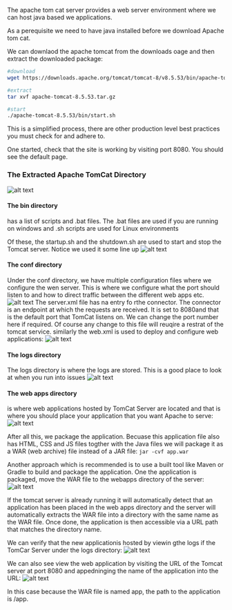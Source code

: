 The apache tom cat server provides a web server environment where we can host java based we applications.

As a perequisite we need to have java installed before we download Apache tom cat.

We can downlaod the apache tomcat from the downloads oage and then extract the downloaded package:
```bash
#download
wget https://downloads.apache.org/tomcat/tomcat-8/v8.5.53/bin/apache-tomcat-8.5.53.tar.gz

#extract
tar xvf apache-tomcat-8.5.53.tar.gz

#start
./apache-tomcat-8.5.53/bin/start.sh
```

This is a simplified process, there are other production level best practices you must check for and adhere to.

One started, check that the site is working by visiting port 8080. You should see the default page.

### The Extracted Apache TomCat Directory
![alt text](image-22.png)

#### The bin directory 
has a list of scripts and .bat files. The .bat files are used if you are running on windows and .sh scripts are used for Linux environments

Of these, the startup.sh and the shutdown.sh are used to start and stop the Tomcat server. Notice we used it some line up
![alt text](image-23.png)

#### The conf directory
Under the conf directory, we have multiple configuration files where we configure the wen server. This is where we configure what the port should listen to and how to direct traffic between the different web apps etc. 
![alt text](image-24.png)
The server.xml file has na entry fo rthe connector. The connector is an endpoint at which the requests are received. It is set to 8080and that is the default port that TomCat listens on. We can change the port number here if required. Of course any change to this file will reuqire a restrat of the tomcat service.
similarly the web.xml is used to deploy and configure web applications:
![alt text](image-25.png)

#### The logs directory
The logs directory is where the logs are stored. This is a good place to look at when you run into issues
![alt text](image-26.png)

#### The web apps directory 
is where web applications hosted by TomCat Server are located and that is where you should place your application that you want Apache to serve:
![alt text](image-27.png)

After all this, we package the application. Becuase this application file also has HTML, CSS and JS files togther with the Java files we will package it as a WAR (web archive) file instead of a JAR file:
`jar -cvf app.war`

Another approach which is recommended is to use a built tool like Maven or Gradle to build and package the application.
One the application is packaged, move the WAR file to the webapps directory of the server:
![alt text](image-28.png)

If the tomcat server is already running it will automatically detect that an application has been placed in the web apps directory and the server will automatically extracts the WAR file into a directory with the same name as the WAR file. Once done, the application is then accessible via a URL path that matches the directory name. 

We can verify that the new applicationis hosted by viewin gthe logs if the TomCar Server under the logs directory:
![alt text](image-29.png)

We can also see view the web application by visiting the URL of the Tomcat server at port 8080 and appedninging the name of the application into the URL:
![alt text](image-30.png)

In this case because the WAR file is named app, the path to the application is /app.
